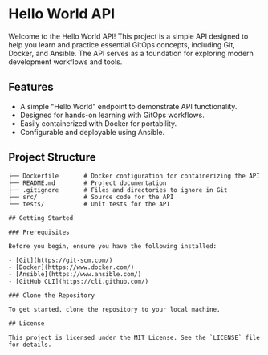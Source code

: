 # Hello World API

Welcome to the Hello World API! This project is a simple API designed to help you learn and practice essential GitOps concepts, including Git, Docker, and Ansible. The API serves as a foundation for exploring modern development workflows and tools.

## Features

- A simple "Hello World" endpoint to demonstrate API functionality.
- Designed for hands-on learning with GitOps workflows.
- Easily containerized with Docker for portability.
- Configurable and deployable using Ansible.

## Project Structure

```lab-api/
├── Dockerfile       # Docker configuration for containerizing the API
├── README.md        # Project documentation
├── .gitignore       # Files and directories to ignore in Git
├── src/             # Source code for the API
└── tests/           # Unit tests for the API

## Getting Started

### Prerequisites

Before you begin, ensure you have the following installed:

- [Git](https://git-scm.com/)
- [Docker](https://www.docker.com/)
- [Ansible](https://www.ansible.com/)
- [GitHub CLI](https://cli.github.com/)

### Clone the Repository

To get started, clone the repository to your local machine. 

## License

This project is licensed under the MIT License. See the `LICENSE` file for details.